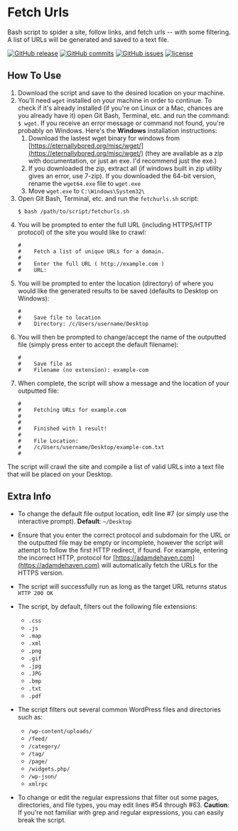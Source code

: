 # Fetch Urls
Bash script to spider a site, follow links, and fetch urls -- with some filtering. A list of URLs will be generated and saved to a text file.

[![GitHub release](https://img.shields.io/github/release/adamdehaven/fetchurls.svg?maxAge=3600)](https://github.com/adamdehaven/fetchurls/archive/master.zip)
[![GitHub commits](https://img.shields.io/github/commits-since/adamdehaven/fetchurls/v2.0.svg?maxAge=3600)](https://github.com/adamdehaven/fetchurls/compare/v2.0...master)
[![GitHub issues](https://img.shields.io/github/issues/adamdehaven/fetchurls.svg?maxAge=3600)](https://github.com/adamdehaven/fetchurls/issues)
[![license](https://img.shields.io/github/license/adamdehaven/fetchurls.svg?maxAge=3600)](https://raw.githubusercontent.com/adamdehaven/fetchurls/master/LICENSE)

## How To Use

1. Download the script and save to the desired location on your machine.
2. You'll need `wget` installed on your machine in order to continue. To check if it's already installed (if you're on Linux or a Mac, chances are you already have it) open Git Bash, Terminal, etc. and run the command: `$ wget`. If you receive an error message or command not found, you're probably on Windows. Here's the <b>Windows</b> installation instructions:
    1. Download the lastest wget binary for windows from [https://eternallybored.org/misc/wget/](https://eternallybored.org/misc/wget/) (they are available as a zip with documentation, or just an exe. I'd recommend just the exe.)
    2. If you downloaded the zip, extract all (if windows built in zip utility gives an error, use 7-zip). If you downloaded the 64-bit version, rename the `wget64.exe` file to `wget.exe`
    3. Move `wget.exe` to `C:\Windows\System32\`
3. Open Git Bash, Terminal, etc. and run the `fetchurls.sh` script:
    ```shell
    $ bash /path/to/script/fetchurls.sh
    ```
4. You will be prompted to enter the full URL (including HTTPS/HTTP protocol) of the site you would like to crawl:
    ```shell
    #
    #    Fetch a list of unique URLs for a domain.
    #
    #    Enter the full URL ( http://example.com )
    #    URL:
    ```
5. You will be prompted to enter the location (directory) of where you would like the generated results to be saved (defaults to Desktop on Windows):
    ```shell
    #
    #    Save file to location
    #    Directory: /c/Users/username/Desktop
    ```
6. You will then be prompted to change/accept the name of the outputted file (simply press enter to accept the default filename):
    ```shell
    #
    #    Save file as
    #    Filename (no extension): example-com
    ```
7. When complete, the script will show a message and the location of your outputted file:
    ```shell
    #
    #    Fetching URLs for example.com
    #
    #
    #    Finished with 1 result!
    #
    #    File Location:
    #    /c/Users/username/Desktop/example-com.txt
    #
    ```

The script will crawl the site and compile a list of valid URLs into a text file that will be placed on your Desktop.

## Extra Info

* To change the default file output location, edit line #7 (or simply use the interactive prompt). **Default**: `~/Desktop`

* Ensure that you enter the correct protocol and subdomain for the URL or the outputted file may be empty or incomplete, however the script will attempt to follow the first HTTP redirect, if found. For example, entering the incorrect HTTP, protocol for [https://adamdehaven.com](https://adamdehaven.com) will automatically fetch the URLs for the HTTPS version.

* The script will successfully run as long as the target URL returns status `HTTP 200 OK`

* The script, by default, filters out the following file extensions:
    * `.css`
    * `.js`
    * `.map`
    * `.xml`
    * `.png`
    * `.gif`
    * `.jpg`
    * `.JPG`
    * `.bmp`
    * `.txt`
    * `.pdf`

* The script filters out several common WordPress files and directories such as:
    * `/wp-content/uploads/`
    * `/feed/`
    * `/category/`
    * `/tag/`
    * `/page/`
    * `/widgets.php/`
    * `/wp-json/`
    * `xmlrpc`

* To change or edit the regular expressions that filter out some pages, directories, and file types, you may edit lines #54 through #63. **Caution**: If you're not familiar with grep and regular expressions, you can easily break the script.
